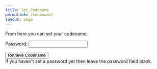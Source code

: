 ```yaml
---
title: Set Codename
permalink: /codename/
layout: page
---
```


From here you can set your codename.

Password: <input type="password" id="existingpw" name="existingpw">
<p> </p> <button id="getCodename">Retrieve Codename</button><br/>
If you haven't set a password yet then leave the password field blank.
<br><br>

<p id="codenametext" ></p><input type="hidden" id="codename" name="codename">
<input type="hidden" id="saltvalue" name="saltvalue">

<script src="https://unpkg.com/mqtt/dist/mqtt.min.js"></script>
<script src="/assets/js/bcrypt.min.js"></script>

<script>
  const searchParams = new URLSearchParams(window.location.search);
  if (!searchParams.has('token_id')) {
    document.getElementById("codenametext").innerHTML='No token ID';
    return;
  }
  var tokenId=searchParams.get('token_id');

  clientId='web_' + Math.random().toString(16).substr(2, 8);
  host='wss://scores.gen.polyb.io:8002/mqtt';
  options = {
    keepalive: 60,
    clientId: clientId,
    protocolId: 'MQTT',
    protocolVersion: 4,
    clean: true,
    reconnectPeriod: 1000,
    connectTimeout: 30 * 1000
  };
  var mqttclient=mqtt.connect(host,options);
  mqttclient.on('error',(err) => {
    mqttclient.end();
  });
  mqttclient.on('connect', () => {
    mqttclient.subscribe(`/app/to/${clientId}/name`, {qos: 0});
    mqttclient.subscribe(`/app/to/${clientId}/salt`, {qos: 0});
    mqttclient.subscribe(`/app/to/${clientId}/passwordchanged`, {qos: 0});
    mqttclient.subscribe(`/app/to/${clientId}/error`, {qos: 0});
    mqttclient.publish(`/app/from/${clientId}/saltquery`,`${tokenId}`, {qos: 0, retain: false});
  });
  mqttclient.on('message', (topic, message, packet) => {
    if (topic = `/app/to/${clientId}/salt`) {
      document.getElementById("saltvalue").value=message
    }
    if (topic = `/app/to/${clientId}/name`) {
      document.getElementById("codenametext").innerHTML='Codename: ';
      document.getElementById("codename").type='text';
      document.getElementById("codename").value=message;
      
    }
    if (topic = `/app/to/${clientId}/error`) {
      document.getElementById("codenametext").innerHTML=message;
      document.getElementById("codename").type='hidden';
    }
  });

  
getCodename.addEventListener("click", async () => {
  password=document.getElementById("existingpw").value;
  
  if (password.length>0) {
    if (password.length<12) {
      document.getElementById("codenametext").innerHTML='Password invalid';
      return;
    }
    if (password.length>72) {
      document.getElementById("codenametext").innerHTML='Password invalid';
      return;
    }    
  } else {
    password='PolyGenNewUser';
  }
  var bcrypt = dcodeIO.bcrypt;
  salt=document.getElementById("saltvalue").value;
  document.getElementById("codenametext").innerHTML='Hashing...';
  pw=document.getElementById("existingpw").value;
  hash=bcrypt.hashSync(pw, salt);
  pw='';
  document.getElementById("codenametext").innerHTML='Checking...';
  mqttclient.publish(`/app/from/${clientId}/namequery`,`${tokenId},${hash}`, {qos: 0, retain: false});
});
</script>
